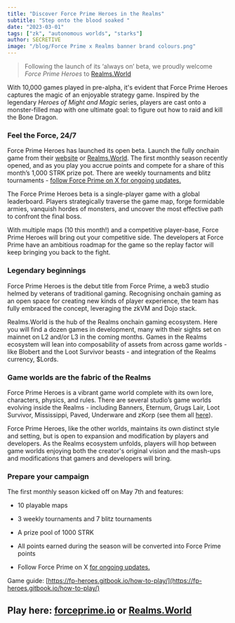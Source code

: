 ```yaml
---
title: "Discover Force Prime Heroes in the Realms"
subtitle: "Step onto the blood soaked "
date: "2023-03-01"
tags: ["zk", "autonomous worlds", "starks"]
author: SECRETIVE
image: "/blog/Force Prime x Realms banner brand colours.png"
---
```


> Following the launch of its ‘always on’ beta, we proudly welcome *Force Prime Heroes* to [Realms.World](https://realms.world/games/force-prime-heroes)

With 10,000 games played in pre-alpha, it's evident that Force Prime Heroes captures the magic of an enjoyable strategy game. Inspired by the legendary *Heroes of Might and Magic* series, players are cast onto a monster-filled map with one ultimate goal: to figure out how to raid and kill the Bone Dragon.

### Feel the Force, 24/7

Force Prime Heroes has launched its open beta. Launch the fully onchain game from their [website](http://forceprime.io) or [Realms.World](https://realms.world/games/force-prime-heroes). The first monthly season recently opened, and as you play you accrue points and compete for a share of this month’s 1,000 STRK prize pot. There are weekly tournaments and blitz tournaments - [follow Force Prime on X for ongoing updates.](https://x.com/ForcePrime_io/status/1787866521986801795)

The Force Prime Heroes beta is a single-player game with a global leaderboard. Players strategically traverse the game map, forge formidable armies, vanquish hordes of monsters, and uncover the most effective path to confront the final boss.


With multiple maps (10 this month!) and a competitive player-base, Force Prime Heroes will bring out your competitive side. The developers at Force Prime have an ambitious roadmap for the game so the replay factor will keep bringing you back to the fight.  
  

  

### Legendary beginnings

  

Force Prime Heroes is the debut title from Force Prime, a web3 studio helmed by veterans of traditional gaming. Recognising onchain gaming as an open space for creating new kinds of player experience, the team has fully embraced the concept, leveraging the zkVM and Dojo stack.

  

Realms.World is the hub of the Realms onchain gaming ecosystem. Here you will find a dozen games in development, many with their sights set on mainnet on L2 and/or L3 in the coming months. Games in the Realms ecosystem will lean into composability of assets from across game worlds - like Blobert and the Loot Survivor beasts - and integration of the Realms currency, $Lords.

  
  

### Game worlds are the fabric of the Realms

  

Force Prime Heroes is a vibrant game world complete with its own lore, characters, physics, and rules. There are several studio’s game worlds evolving inside the Realms - including Banners, Eternum, Grugs Lair, Loot Survivor, Mississippi, Paved, Underware and zKorp (see them all [here](https://realms.world/studios)).

  

Force Prime Heroes, like the other worlds, maintains its own distinct style and setting, but is open to expansion and modification by players and developers. As the Realms ecosystem unfolds, players will hop between game worlds enjoying both the creator's original vision and the mash-ups and modifications that gamers and developers will bring.  

### Prepare your campaign

  

The first monthly season kicked off on May 7th and features:

-   10 playable maps
    
-   3 weekly tournaments and 7 blitz tournaments
    
-   A prize pool of 1000 STRK
    
-   All points earned during the season will be converted into Force Prime points
    
-   Follow Force Prime on X [for ongoing updates.](https://x.com/ForcePrime_io/status/1787866521986801795)
    

Game guide: ​[https://fp-heroes.gitbook.io/how-to-play/](https://fp-heroes.gitbook.io/how-to-play/)

## Play here: [forceprime.io](https://forceprime.io/) or [Realms.World](https://realms.world/games/force-prime-heroes)

